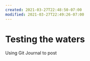 ```yaml
---
created: 2021-03-27T22:48:50-07:00
modified: 2021-03-27T22:49:26-07:00
---
```


# Testing the waters

Using Git Journal to post
